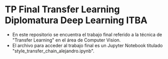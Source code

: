 # TP Final Transfer Learning Diplomatura Deep Learning ITBA
* En este repositorio se encuentra el trabajo final referido a la técnica de "Transfer Learning" en el área de Computer Vision. 
* El archivo para acceder al trabajo final es un Jupyter Notebook titulado "style_transfer_chain_alejandro.ipynb".